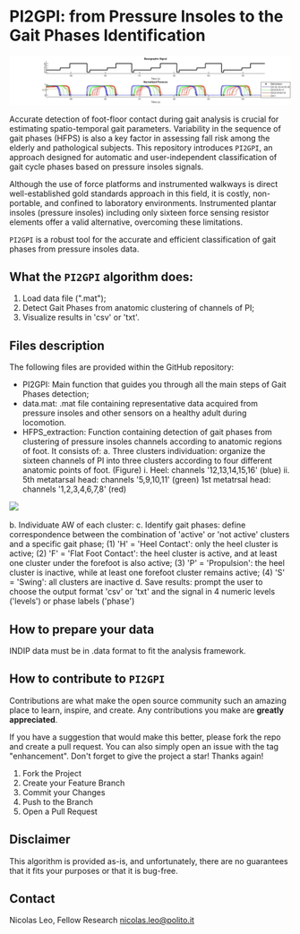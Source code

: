 # PI2GPI: from Pressure Insoles to the Gait Phases Identification

<p align="center">
<img  src="https://github.com/NicolasLeo-hub/PI-GaPhI/blob/main/detection_example.jpg" width="2000"/>
</p>

Accurate detection of foot-floor contact during gait analysis is crucial for estimating spatio-temporal gait parameters. Variability in the sequence of gait phases (HFPS) is also a key factor in assessing fall risk among the elderly and pathological subjects. This repository introduces ```PI2GPI```, an approach designed for automatic and user-independent classification of gait cycle phases based on pressure insoles signals.

Although the use of force platforms and instrumented walkways is direct well-established gold standards approach in this field, it is costly, non-portable, and confined to laboratory environments. Instrumented plantar insoles (pressure insoles) including only sixteen force sensing resistor elements offer a valid alternative, overcoming these limitations.

```PI2GPI``` is a robust tool for the accurate and efficient classification of gait phases from pressure insoles data.


## What the ```PI2GPI``` algorithm does:
1.	Load data file (".mat");
2.	Detect Gait Phases from anatomic clustering of channels of PI;
3.	Visualize results in 'csv' or 'txt'.

## Files description
The following files are provided within the GitHub repository:
- PI2GPI: Main function that guides you through all the main steps of Gait Phases detection;
- data.mat: .mat file containing representative data acquired from pressure insoles and other sensors on a healthy adult during locomotion.
- HFPS_extraction: Function containing detection of gait phases from clustering of pressure insoles channels according to anatomic regions of foot. It consists of:
  a. Three clusters individuation: organize the sixteen channels of PI into three clusters according to four different anatomic points of foot. (Figure)
    i. Heel: channels '12,13,14,15,16' (blue)
    ii. 5th metatarsal head: channels '5,9,10,11' (green) 1st metatrsal head: channels '1,2,3,4,6,7,8' (red)
     <p align="center">
<img  src="https://github.com/Biolab-PoliTO/PI-GaPhI/blob/main/PI_clusters.jpg" width="75"/>
</p>
     
  b. Individuate AW of each cluster: 
  c. Identify gait phases: define correspondence between the combination of 'active' or 'not active' clusters and a specific gait phase;
     (1) 'H' = 'Heel Contact':  only the heel cluster is active;
     (2) 'F' = 'Flat Foot Contact': the heel cluster is active, and at least one cluster under the forefoot is also active;
     (3) 'P' = 'Propulsion': the heel cluster is inactive, while at least one forefoot cluster remains active;
     (4) 'S' = 'Swing': all clusters are inactive
  d. Save results: prompt the user to choose the output format 'csv' or 'txt' and the signal in 4 numeric levels ('levels') or phase labels ('phase')


## How to prepare your data
INDIP data must be in .data format to fit the analysis framework.


## How to contribute to ```PI2GPI```
Contributions are what make the open source community such an amazing place to learn, inspire, and create. Any contributions you make are **greatly appreciated**.

If you have a suggestion that would make this better, please fork the repo and create a pull request. You can also simply open an issue with the tag "enhancement".
Don't forget to give the project a star! Thanks again!
1. Fork the Project
2. Create your Feature Branch
3. Commit your Changes
4. Push to the Branch
5. Open a Pull Request

## Disclaimer
This algorithm is provided as-is, and unfortunately, there are no guarantees that it fits your purposes or that it is bug-free.

## Contact
Nicolas Leo, Fellow Research
nicolas.leo@polito.it
